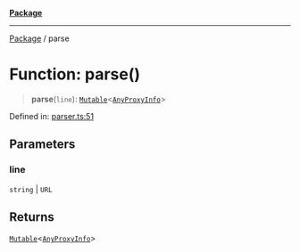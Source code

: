 [**Package**](../README.md)

***

[Package](../globals.md) / parse

# Function: parse()

> **parse**(`line`): [`Mutable`](../type-aliases/Mutable.md)\<[`AnyProxyInfo`](../type-aliases/AnyProxyInfo.md)\>

Defined in: [parser.ts:51](https://github.com/AlexXanderGrib/proxy-master/blob/d9889b922817ac03c7a235b832a590a4ef34fb55/src/parser.ts#L51)

## Parameters

### line

`string` | `URL`

## Returns

[`Mutable`](../type-aliases/Mutable.md)\<[`AnyProxyInfo`](../type-aliases/AnyProxyInfo.md)\>
